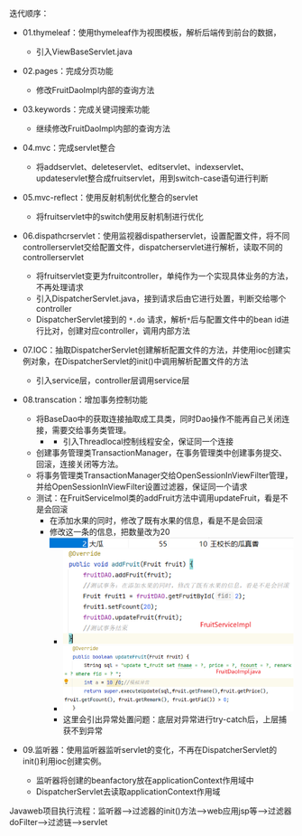 迭代顺序：
- 01.thymeleaf：使用thymeleaf作为视图模板，解析后端传到前台的数据，
  - 引入ViewBaseServlet.java


- 02.pages：完成分页功能
  - 修改FruitDaoImpl内部的查询方法


- 03.keywords：完成关键词搜索功能
  - 继续修改FruitDaoImpl内部的查询方法


- 04.mvc：完成servlet整合
  - 将addservlet、deleteservlet、editservlet、indexservlet、updateservlet整合成fruitservlet，用到switch-case语句进行判断


- 05.mvc-reflect：使用反射机制优化整合的servlet
  - 将fruitservlet中的switch使用反射机制进行优化


- 06.dispathcrservlet：使用监视器dispatherservlet，设置配置文件，将不同controllerservlet交给配置文件，dispatcherservlet进行解析，读取不同的controllerservlet
  - 将fruitservlet变更为fruitcontroller，单纯作为一个实现具体业务的方法，不再处理请求
  - 引入DispatcherServlet.java，接到请求后由它进行处置，判断交给哪个controller
  - DispatcherServlet接到的 `*.do` 请求，解析`*`后与配置文件中的bean id进行比对，创建对应controller，调用内部方法


- 07.IOC：抽取DispatcherServlet创建解析配置文件的方法，并使用ioc创建实例对象，在DispatcherServlet的init()中调用解析配置文件的方法
  - 引入service层，controller层调用service层

  
- 08.transcation：增加事务控制功能
  - 将BaseDao中的获取连接抽取成工具类，同时Dao操作不能再自己关闭连接，需要交给事务类管理。
    -   - 引入Threadlocal控制线程安全，保证同一个连接
  - 创建事务管理类TransactionManager，在事务管理类中创建事务提交、回滚，连接关闭等方法。
  - 将事务管理类TransactionManager交给OpenSessionInViewFilter管理，并给OpenSessionInViewFilter设置过滤器，保证同一个请求
  - 测试：在FruitServiceImol类的addFruit方法中调用updateFruit，看是不是会回滚
    - 在添加水果的同时，修改了既有水果的信息，看是不是会回滚
    - 修改这一条的信息，把数量改为20![img.png](img.png)
      - ![img_2.png](img_2.png)
      - ![img_1.png](img_1.png)
      - 这里会引出异常处置问题：底层对异常进行try-catch后，上层捕获不到异常


- 09.监听器：使用监听器监听servlet的变化，不再在DispatcherServlet的init()利用ioc创建实例。
  - 监听器将创建的beanfactory放在applicationContext作用域中
  - DispatcherServlet去读取applicationContext作用域

Javaweb项目执行流程：监听器–>过滤器的init()方法–>web应用jsp等—>过滤器doFilter–>过滤链–>servlet